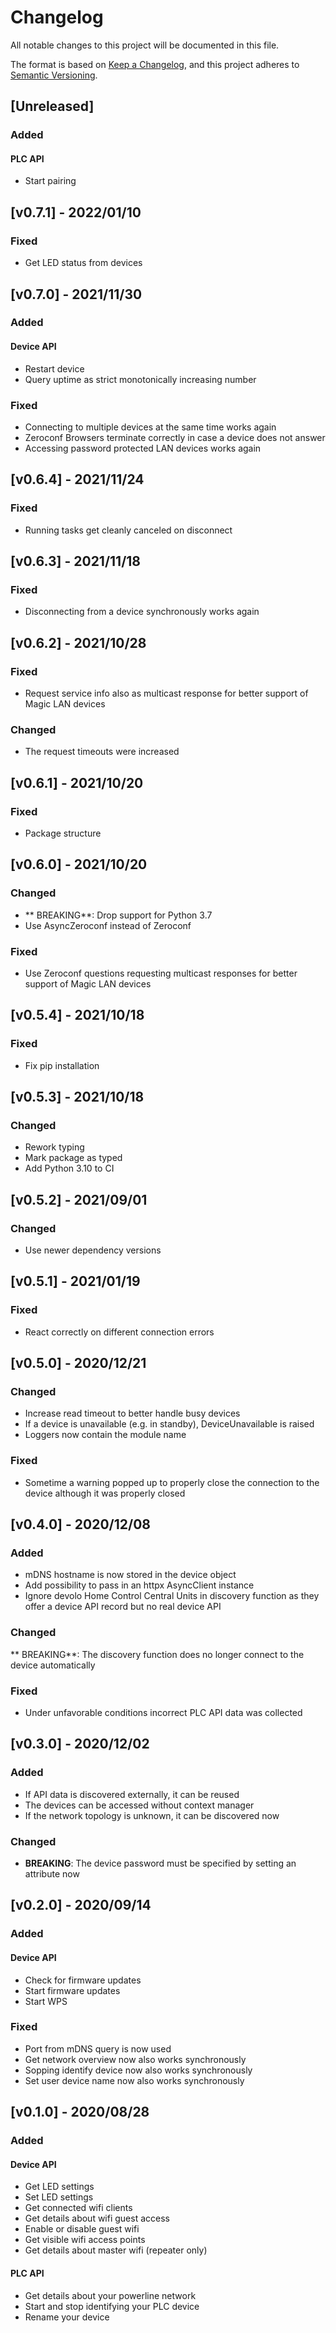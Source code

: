 # Changelog

All notable changes to this project will be documented in this file.

The format is based on [Keep a Changelog](https://keepachangelog.com/en/1.0.0/), and this project adheres to [Semantic Versioning](https://semver.org/spec/v2.0.0.html).

## [Unreleased]

### Added

#### PLC API

- Start pairing

## [v0.7.1] - 2022/01/10

### Fixed

- Get LED status from devices

## [v0.7.0] - 2021/11/30

### Added

#### Device API

- Restart device
- Query uptime as strict monotonically increasing number

### Fixed

- Connecting to multiple devices at the same time works again
- Zeroconf Browsers terminate correctly in case a device does not answer
- Accessing password protected LAN devices works again

## [v0.6.4] - 2021/11/24

### Fixed

- Running tasks get cleanly canceled on disconnect

## [v0.6.3] - 2021/11/18

### Fixed

- Disconnecting from a device synchronously works again

## [v0.6.2] - 2021/10/28

### Fixed

- Request service info also as multicast response for better support of Magic LAN devices

### Changed

- The request timeouts were increased

## [v0.6.1] - 2021/10/20

### Fixed

- Package structure

## [v0.6.0] - 2021/10/20

### Changed

- ** BREAKING**: Drop support for Python 3.7
- Use AsyncZeroconf instead of Zeroconf

### Fixed

- Use Zeroconf questions requesting multicast responses for better support of Magic LAN devices

## [v0.5.4] - 2021/10/18

### Fixed

- Fix pip installation

## [v0.5.3] - 2021/10/18

### Changed

- Rework typing
- Mark package as typed
- Add Python 3.10 to CI

## [v0.5.2] - 2021/09/01

### Changed

- Use newer dependency versions

## [v0.5.1] - 2021/01/19

### Fixed

- React correctly on different connection errors

## [v0.5.0] - 2020/12/21

### Changed

- Increase read timeout to better handle busy devices
- If a device is unavailable (e.g. in standby), DeviceUnavailable is raised
- Loggers now contain the module name

### Fixed

- Sometime a warning popped up to properly close the connection to the device although it was properly closed

## [v0.4.0] - 2020/12/08

### Added

- mDNS hostname is now stored in the device object
- Add possibility to pass in an httpx AsyncClient instance
- Ignore devolo Home Control Central Units in discovery function as they offer a device API record but no real device API

### Changed

** BREAKING**: The discovery function does no longer connect to the device automatically

### Fixed

- Under unfavorable conditions incorrect PLC API data was collected

## [v0.3.0] - 2020/12/02

### Added

- If API data is discovered externally, it can be reused
- The devices can be accessed without context manager
- If the network topology is unknown, it can be discovered now

### Changed

- **BREAKING**: The device password must be specified by setting an attribute now

## [v0.2.0] - 2020/09/14

### Added

#### Device API

- Check for firmware updates
- Start firmware updates
- Start WPS

### Fixed

- Port from mDNS query is now used
- Get network overview now also works synchronously
- Sopping identify device now also works synchronously
- Set user device name now also works synchronously

## [v0.1.0] - 2020/08/28

### Added

#### Device API

- Get LED settings
- Set LED settings
- Get connected wifi clients
- Get details about wifi guest access
- Enable or disable guest wifi
- Get visible wifi access points
- Get details about master wifi (repeater only)

#### PLC API

- Get details about your powerline network
- Start and stop identifying your PLC device
- Rename your device
